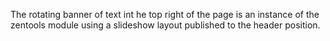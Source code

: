 The rotating banner of text int he top right of the page is an instance of the zentools module using a slideshow layout published to the header position.